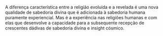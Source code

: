 ﻿A diferença característica entre a religião  evoluída e a revelada é uma nova qualidade de sabedoria divina que é adicionada à sabedoria humana puramente experiencial. Mas é a experiência nas religiões humanas e com elas que desenvolve a capacidade para a subsequente recepção de crescentes dádivas de sabedoria divina e insight cósmico.